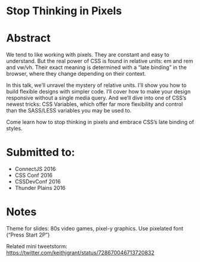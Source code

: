 # Stop Thinking in Pixels


# Abstract
We tend to like working with pixels. They are constant and easy to understand. But the real power of CSS is found in relative units: em and rem and vw/vh. Their exact meaning is determined with a “late binding” in the browser, where they change depending on their context.

In this talk, we’ll unravel the mystery of relative units. I’ll show you how to build flexible designs with simpler code. I’ll cover how to make your design responsive without a single media query. And we’ll dive into one of CSS’s newest tricks: CSS Variables, which offer far more flexibility and control than the SASS/LESS variables you may be used to.

Come learn how to stop thinking in pixels and embrace CSS’s late binding of styles.


# Submitted to:
* ConnectJS 2016
* CSS Conf 2016
* CSSDevConf 2016
* Thunder Plains 2016


# Notes
Theme for slides: 80s video games, pixel-y graphics. Use pixelated font (“Press Start 2P”)

Related mini tweetstorm: https://twitter.com/keithjgrant/status/728670046713720832
